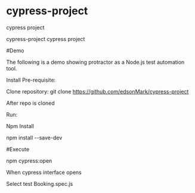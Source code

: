 # cypress-project
cypress project

cypress-project
cypress project

#Demo

The following is a demo showing protractor as a Node.js test automation tool.

Install Pre-requisite:

Clone repository: git clone https://github.com/edsonMark/cypress-project

After repo is cloned

Run:

Npm Install

npm install --save-dev

#Execute 

npm cypress:open

When cypress interface opens

Select test Booking.spec.js
